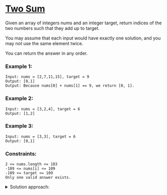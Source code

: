# [Two Sum](https://leetcode.com/problems/two-sum/)
Given an array of integers nums and an integer target, return indices of the two numbers such that they add up to target.

You may assume that each input would have exactly one solution, and you may not use the same element twice.

You can return the answer in any order.

 

### Example 1:

    Input: nums = [2,7,11,15], target = 9  
    Output: [0,1]  
    Output: Because nums[0] + nums[1] == 9, we return [0, 1].

### Example 2:

    Input: nums = [3,2,4], target = 6  
    Output: [1,2]

### Example 3:

    Input: nums = [3,3], target = 6  
    Output: [0,1]

 

### Constraints:

    2 <= nums.length <= 103
    -109 <= nums[i] <= 109
    -109 <= target <= 109
    Only one valid answer exists.

<details>
<summary>Solution approach:</summary>
Keep seen numbers in a dictionary, so that finding the complement will have constant access time, and just iterate over list to find both indices.
</details>
